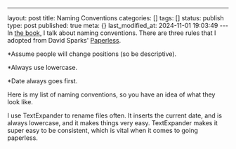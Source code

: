 ---
layout: post
title: Naming Conventions
categories: []
tags: []
status: publish
type: post
published: true
meta: {}
last_modified_at: 2024-11-01 19:03:49
---In 
[the book,](http://paperlessprincipal.com/preorder) I talk about naming conventions. There are three rules that I adopted from David Sparks' 
[Paperless](http://itunes.apple.com/us/book/paperless/id520393162?mt=11). ​

*Assume people will change positions (so be descriptive). 


*Always use lowercase​.


*Date always goes first.​

Here is my list of naming conventions, so you have an idea of what they look like. ​

I use TextExpander to rename files often. It inserts the current date, and is always lowercase, and it makes things very easy. ​TextExpander makes it super easy to be consistent, which is vital when it comes to going paperless.
